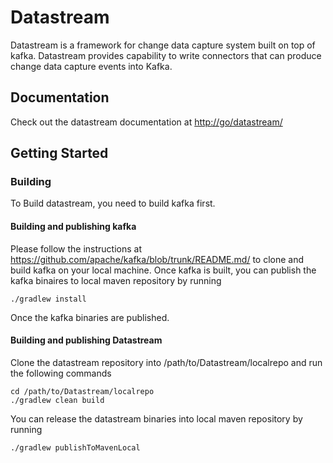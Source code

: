 # Datastream
Datastream is a framework for change data capture system built on top of kafka. Datastream provides capability to write connectors that can produce change data capture events into Kafka.

## Documentation

Check out the datastream documentation at <http://go/datastream/>

## Getting Started

### Building

To Build datastream, you need to build kafka first.

#### Building and publishing kafka 

Please follow the instructions at <https://github.com/apache/kafka/blob/trunk/README.md/> to clone and build kafka on your local machine. Once kafka is built, you can publish the kafka binaires to local maven repository by running 

```shell
./gradlew install 
```

Once the kafka binaries are published. 

#### Building and publishing Datastream

Clone the datastream repository into /path/to/Datastream/localrepo and run the following commands

```shell
cd /path/to/Datastream/localrepo
./gradlew clean build
```

You can release the datastream binaries into local maven repository by running 

```shell
./gradlew publishToMavenLocal
```

